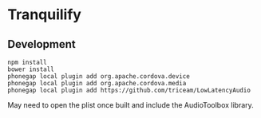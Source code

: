 # Tranquilify

## Development

```
npm install
bower install
phonegap local plugin add org.apache.cordova.device
phonegap local plugin add org.apache.cordova.media
phonegap local plugin add https://github.com/triceam/LowLatencyAudio
```

May need to open the plist once built and include the AudioToolbox library.